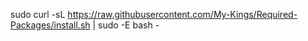 sudo curl -sL https://raw.githubusercontent.com/My-Kings/Required-Packages/install.sh | sudo -E bash -
